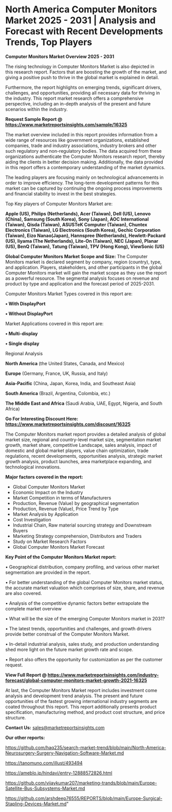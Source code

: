 # North America Computer Monitors Market 2025 - 2031 | Analysis and Forecast with Recent Developments Trends, Top Players

<Strong> Computer Monitors Market Overview 2025 - 2031</strong>

The rising technology in Computer Monitors Market is also depicted in this research report. Factors that are boosting the growth of the market, and giving a positive push to thrive in the global market is explained in detail.

Furthermore, the report highlights on emerging trends, significant drivers, challenges, and opportunities, providing all necessary data for thriving in the industry. This report market research offers a comprehensive perspective, including an in-depth analysis of the present and future scenarios within the industry.

<strong>Request Sample Report @ <a href=https://www.marketreportsinsights.com/sample/16325>https://www.marketreportsinsights.com/sample/16325</a></strong>

The market overview included in this report provides information from a wide range of resources like government organizations, established companies, trade and industry associations, industry brokers and other such regulatory and non-regulatory bodies. The data acquired from these organizations authenticate the Computer Monitors research report, thereby aiding the clients in better decision making. Additionally, the data provided in this report offers a contemporary understanding of the market dynamics.

The leading players are focusing mainly on technological advancements in order to improve efficiency. The long-term development patterns for this market can be captured by continuing the ongoing process improvements and financial stability to invest in the best strategies.

Top Key players of Computer Monitors Market are:

<strong>Apple (US), Philips (Netherlands), Acer (Taiwan), Dell (US), Lenovo (China), Samsung (South Korea), Sony (Japan), AOC International (Taiwan), Qisda (Taiwan), ASUSTeK Computer (Taiwan), Chuntex Electronics (Taiwan), LG Electronics (South Korea), Gechic Corporation (Taiwan), Eizo Nanao(Japan), Hannspree (Netherlands), Hewlett-Packard (US), Iiyama (The Netherlands), Lite-On (Taiwan), NEC (Japan), Planar (US), BenQ (Taiwan), Tatung (Taiwan), TPV (Hong Kong), ViewSonic (US)</strong>

<strong><b>Global Computer Monitors Market Scope and Size:</b></strong>
The Computer Monitors market is declared segment by company, region (country), type, and application. Players, stakeholders, and other participants in the global Computer Monitors market will gain the market scope as they use the report as a powerful resource. The segmental analysis focuses on revenue and product by type and application and the forecast period of 2025-2031.

Computer Monitors Market Types covered in this report are:

<strong>• With DisplayPort

• Without DisplayPort</strong>

Market Applications covered in this report are:

<strong>• Multi-display

• Single display</strong> 

Regional Analysis

<strong>North America</strong> (the United States, Canada, and Mexico)

<strong>Europe</strong> (Germany, France, UK, Russia, and Italy)

<strong>Asia-Pacific</strong> (China, Japan, Korea, India, and Southeast Asia)

<strong>South America</strong> (Brazil, Argentina, Colombia, etc.)

<strong>The Middle East and Africa</strong> (Saudi Arabia, UAE, Egypt, Nigeria, and South Africa)

<strong>Go For Interesting Discount Here: <a href=https://www.marketreportsinsights.com/discount/16325>https://www.marketreportsinsights.com/discount/16325</a></strong>

The Computer Monitors market report provides a detailed analysis of global market size, regional and country-level market size, segmentation market growth, market share, competitive Landscape, sales analysis, impact of domestic and global market players, value chain optimization, trade regulations, recent developments, opportunities analysis, strategic market growth analysis, product launches, area marketplace expanding, and technological innovations.

<strong><b>Major factors covered in the report:</b></strong>
<ul>
  <li>Global Computer Monitors Market </li>
  <li>Economic Impact on the Industry</li>
  <li>Market Competition in terms of Manufacturers</li>
  <li>Production, Revenue (Value) by geographical segmentation</li>
  <li>Production, Revenue (Value), Price Trend by Type</li>
  <li>Market Analysis by Application</li>
  <li>Cost Investigation</li>
  <li>Industrial Chain, Raw material sourcing strategy and Downstream Buyers</li>
  <li>Marketing Strategy comprehension, Distributors and Traders</li>
  <li>Study on Market Research Factors</li>
  <li>Global Computer Monitors Market Forecast</li>
</ul>

<strong><b>Key Point of the Computer Monitors Market report:</b></strong>

• Geographical distribution, company profiling, and various other market segmentation are provided in the report.

• For better understanding of the global Computer Monitors market status, the accurate market valuation which comprises of size, share, and revenue are also covered.

• Analysis of the competitive dynamic factors better extrapolate the complete market overview

• What will be the size of the emerging Computer Monitors market in 2031?

• The latest trends, opportunities and challenges, and growth drivers provide better construal of the Computer Monitors Market.

• In-detail industrial analysis, sales study, and production understanding shed more light on the future market growth rate and scope.

• Report also offers the opportunity for customization as per the customer request.

<strong><b>View Full Report @ <a href=https://www.marketreportsinsights.com/industry-forecast/global-computer-monitors-market-growth-2021-16325>https://www.marketreportsinsights.com/industry-forecast/global-computer-monitors-market-growth-2021-16325</a></b></strong>


At last, the Computer Monitors Market report includes investment come analysis and development trend analysis. The present and future opportunities of the fastest growing international industry segments are coated throughout this report. This report additionally presents product specification, manufacturing method, and product cost structure, and price structure.

<strong>Contact Us:</strong>
sales@marketreportsinsights.com

<strong>Our other reports:</strong>

<a href=https://github.com/haq235/search-market-trend/blob/main/North-America-Neurosurgery-Surgery-Navigation-Software-Market.md>https://github.com/haq235/search-market-trend/blob/main/North-America-Neurosurgery-Surgery-Navigation-Software-Market.md</a>

<a href=https://tanomuno.com/illust/493494>https://tanomuno.com/illust/493494</a>

<a href=https://ameblo.jp/hindavi/entry-12888572826.html>https://ameblo.jp/hindavi/entry-12888572826.html</a>

<a href=https://github.com/vijaykumar207/marketing-trands/blob/main/Europe-Satellite-Bus-Subsystems-Market.md>https://github.com/vijaykumar207/marketing-trands/blob/main/Europe-Satellite-Bus-Subsystems-Market.md</a>

<a href=https://github.com/arshdeep76555/REPORTS/blob/main/Europe-Surgical-Stapling-Devices-Market.md>https://github.com/arshdeep76555/REPORTS/blob/main/Europe-Surgical-Stapling-Devices-Market.md</a>"
